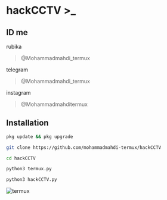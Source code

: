 # hackCCTV >_

## ID me
rubika
> @Mohammadmahdi_termux

telegram
> @Mohammadmahdi_termux

instagram 
> @Mohammadmahditermux





## Installation
```bash
pkg update && pkg upgrade
```

```bash
git clone https://github.com/mohammadmahdi-termux/hackCCTV
```

```bash
cd hackCCTV
```

```bash
python3 termux.py
```

```bash
python3 hackCCTV.py
```

![termux](https://user-images.githubusercontent.com/121671564/210075918-2c38c197-c09e-49cb-abe2-e8ecb2001d54.png)
